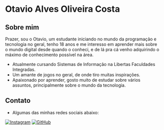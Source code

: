 # Otavio Alves Oliveira Costa

## Sobre mim

Prazer, sou o Otavio, um estudante iniciando no mundo da programação e tecnologia no geral, tenho 18 anos e me interesso em aprender mais sobre o mundo digital desde quando o conheci, e de lá pra cá venho adquirindo o máximo de conhecimento possível na área.

- Atualmente cursando Sistemas de Informação na Libertas Faculdades Integradas.
- Um amante de jogos no geral, de onde tiro muitas inspirações.
- Apaixonado por aprender, gosto muito de estudar sobre vários assuntos, principalmente sobre o mundo da tecnologia.

## Contato

- Algumas das minhas redes sociais abaixo:

[![Instagram](https://img.shields.io/badge/Instagram-E4405F?style=for-the-badge&logo=instagram&logoColor=white)](https://instagram.com/otavio_alvxs?igshid=OGQ5ZDc2ODk2ZA==)
[![GitHub](https://img.shields.io/badge/GitHub-100000?style=for-the-badge&logo=github&logoColor=white)](https://github.com/otavio-alvxs)
